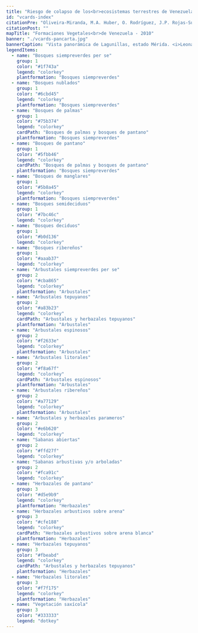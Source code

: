 ```yaml
---
title: "Riesgo de colapso de los<br>ecosistemas terrestres de Venezuela"
id: "vcards-index"
citationPre: "Oliveira-Miranda, M.A. Huber, O. Rodríguez, J.P. Rojas-Suárez, F. De Oliveira-Miranda, R. Zambrano-Martínez S. & Giraldo-Hernández, G. (eds) (2010). Riesgo de eliminación de los ecosistemas terrestres de Venezuela . Pp: 107-235. En: J.P. Rodríguez, F. Rojas- Suárez & D. Giraldo Hernández (eds.)."
citationPost: ""
mapTitle: "Formaciones Vegetales<br>de Venezuela - 2010"
banner: "./vcards-pancarta.jpg"
bannerCaption: "Vista panorámica de Lagunillas, estado Mérida. <i>Leonardo Ruíz-Díaz</i>"
legendItems:
  - name: "Bosques siempreverdes per se"
    group: 1
    color: "#1f743a"
    legend: "colorkey"
    plantformation: "Bosques siempreverdes"
  - name: "Bosques nublados"
    group: 1
    color: "#6cbd45"
    legend: "colorkey"
    plantformation: "Bosques siempreverdes"
  - name: "Bosques de palmas"
    group: 1
    color: "#75b374"
    legend: "colorkey"
    cardPath: "Bosques de palmas y bosques de pantano"
    plantformation: "Bosques siempreverdes"
  - name: "Bosques de pantano"
    group: 1
    color: "#5fbb46"
    legend: "colorkey"
    cardPath: "Bosques de palmas y bosques de pantano"
    plantformation: "Bosques siempreverdes"
  - name: "Bosques de manglares"
    group: 1
    color: "#5b8a45"
    legend: "colorkey"
    plantformation: "Bosques siempreverdes"
  - name: "Bosques semideciduos"
    group: 1
    color: "#7bc46c"
    legend: "colorkey"
  - name: "Bosques deciduos"
    group: 1
    color: "#b0d136"
    legend: "colorkey"
  - name: "Bosques ribereños"
    group: 1
    color: "#aaab37"
    legend: "colorkey"
  - name: "Arbustales siempreverdes per se"
    group: 2
    color: "#cba865"
    legend: "colorkey"
    plantformation: "Arbustales"
  - name: "Arbustales tepuyanos"
    group: 2
    color: "#a83b23"
    legend: "colorkey"
    cardPath: "Arbustales y herbazales tepuyanos"
    plantformation: "Arbustales"
  - name: "Arbustales espinosos"
    group: 2
    color: "#f2633e"
    legend: "colorkey"
    plantformation: "Arbustales"
  - name: "Arbustales litorales"
    group: 2
    color: "#f8a67f"
    legend: "colorkey"
    cardPath: "Arbustales espinosos"
    plantformation: "Arbustales"
  - name: "Arbustales ribereños"
    group: 2
    color: "#a77129"
    legend: "colorkey"
    plantformation: "Arbustales"
  - name: "Arbustales y herbazales parameros"
    group: 2
    color: "#e6b620"
    legend: "colorkey"
  - name: "Sabanas abiertas"
    group: 2
    color: "#ffd27f"
    legend: "colorkey"
  - name: "Sabanas arbustivas y/o arboladas"
    group: 2
    color: "#fca91c"
    legend: "colorkey"
  - name: "Herbazales de pantano"
    group: 3
    color: "#d5e9b9"
    legend: "colorkey"
    plantformation: "Herbazales"
  - name: "Herbazales arbustivos sobre arena"
    group: 3
    color: "#cfe188"
    legend: "colorkey"
    cardPath: "Herbazales arbustivos sobre arena blanca"
    plantformation: "Herbazales"
  - name: "Herbazales tepuyanos"
    group: 3
    color: "#fbeabd"
    legend: "colorkey"
    cardPath: "Arbustales y herbazales tepuyanos"
    plantformation: "Herbazales"
  - name: "Herbazales litorales"
    group: 3
    color: "#f7f175"
    legend: "colorkey"
    plantformation: "Herbazales"
  - name: "Vegetación saxícola"
    group: 3
    color: "#333333"
    legend: "dotkey"
---
```

